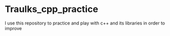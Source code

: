 # Traulks_cpp_practice
I use this repository to practice and play with c++ and its libraries in order to improve
